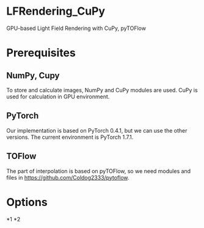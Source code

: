 # LFRendering_CuPy
GPU-based Light Field Rendering with CuPy, pyTOFlow



# Prerequisites



## NumPy, Cupy
To store and calculate images, NumPy and CuPy modules are used. CuPy is used for calculation in GPU environment.

## PyTorch
Our implementation is based on PyTorch 0.4.1, but we can use the other versions. The current environment is PyTorch 1.7.1.

## TOFlow
The part of interpolation is based on pyTOFlow, so we need modules and files in https://github.com/Coldog2333/pytoflow.



# Options

*1
*2
